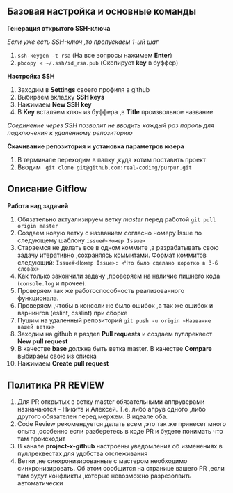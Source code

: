 ## Базовая настройка и основные команды

**Генерация открытого SSH-ключа**

*Если уже есть SSH-ключ ,то пропускаем 1-ый шаг*
1. ```ssh-keygen -t rsa``` (На все вопросы нажимем **Enter**)
2. ```pbcopy < ~/.ssh/id_rsa.pub``` (Скопирует **key** в буффер)

**Настройка SSH**
1. Заходим в **Settings** своего профиля в github
2. Выбираем вкладку **SSH keys**
3. Нажимаем **New SSH key**
4. В **Key** всталяем ключ из буффера ,в **Title** произвольное название

*Соединение через SSH позволит не вводить каждый раз пароль для подключения к удаленному репозиторию*

**Скачивание репозитория и установка параметров юзера**

1. В терминале переходим в папку ,куда хотим поставить проект
2. Вводим ``` git clone git@github.com:real-coding/purpur.git```

## Описание Gitflow

**Работа над задачей**

1. Обязательно актуализируем ветку *master* перед работой ```git pull origin master```
2. Создаем новую ветку с названием согласно номеру Issue по следующему шаблону ```issue#<Номер Issue>```
3. Стараемся не делать все в одном коммите ,а разрабатывать свою задачу итеративно ,сохраняясь коммитами. Формат коммитов следующий: ```Issue#<Номер Issue>: <Что было сделано коротко в 3-6 словах>```
4. Как только закончили задачу ,проверяем на наличие лишнего кода (```console.log``` и прочее).
5. Проверяем так же работоспособность реализованного функционала.
6. Проверяем ,чтобы в консоли не было ошибок ,а так же ошибок и варнингов (eslint, csslint) при сборке
7. Пушим на удаленный репозиторий ```git push -u origin <Название вашей ветки>```
8. Заходим на github в раздел **Pull requests** и создаем пуллреквест **New pull request**
9. В качестве **base** должна быть ветка master. В качестве **Compare** выбираем свою из списка
10. Нажимаем **Create pull request**

## Политика PR REVIEW

1. Для PR открытых в ветку master обязательными аппруверами назначаются - Никита и Алексей. Т.е. либо апрув одного ,либо другого обязателен перед мержем. В идеале оба.
2. Code Review рекомендуется делать всем ,это так же принесет много опыта ,особенно если разберетесь в коде PR и будете понимать что там происходит
3. В канале **project-x-github** настроены уведомления об изменениях в пуллреквестах для удобства отслеживания
4. Ветки ,не синхронизированные с мастером необходимо синхронизировать. Об этом сообщится на странице вашего PR ,если там будут конфликты ,которые невозможно разрезолвить автоматически
